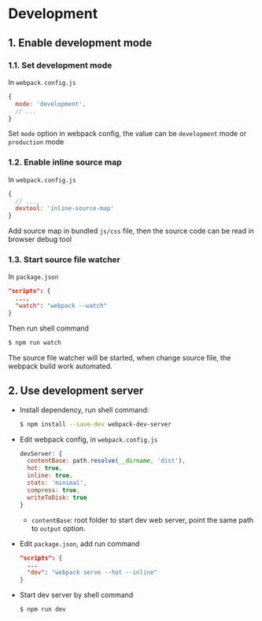 # Development

## 1. Enable development mode

### 1.1. Set development mode

In `webpack.config.js`

```javascript
{
  mode: 'development',
  // ...
}
```

Set `mode` option in webpack config, the value can be `development` mode or `production` mode

### 1.2. Enable inline source map

In `webpack.config.js`

```javascript
{
  // ...,
  devtool: 'inline-source-map'
}
```

Add source map in bundled `js/css` file, then the source code can be read in browser debug tool

### 1.3. Start source file watcher

In `package.json`

```json
"scripts": {
  ...,
  "watch": "webpack --watch"
}
```

Then run shell command

```bash
$ npm run watch
```

The source file watcher will be started, when change source file, the webpack build work automated.

## 2. Use development server

- Install dependency, run shell command:
  
  ```bash
  $ npm install --save-dev webpack-dev-server
  ```

- Edit webpack config, in `webpack.config.js`

  ```javascript
  devServer: {
    contentBase: path.resolve(__dirname, 'dist'),
    hot: true,
    inline: true,
    stats: 'minimal',
    compress: true,
    writeToDisk: true
  }
  ```

  - `contentBase`: root folder to start dev web server, point the same path to `output` option.

- Edit `package.json`, add run command

  ```json
  "scripts": {
    ...
    "dev": "webpack serve --hot --inline"
  }
  ```

- Start dev server by shell command

  ```bash
  $ npm run dev
  ```
